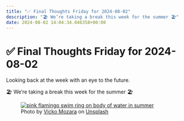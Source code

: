```yaml
---
title: "✅ Final Thoughts Friday for 2024-08-02"
description: "🏖️ We’re taking a break this week for the summer 🏖️"
date: 2024-08-02 14:04:34.046358+00:00
---
```


<!-- buttondown-editor-mode: plaintext --><h1><span style="color: rgb(0, 0, 0)">✅ </span>Final Thoughts Friday for 2024-08-02</h1><p>Looking back at the week with an eye to the future.</p><p>🏖️ We’re taking a break this week for the summer 🏖️</p><figure><a href="https://unsplash.com/@vicko?utm_source=Buttondown&amp;utm_medium=referral" target="_blank" rel="noopener noreferrer"><img src="https://images.unsplash.com/photo-1501426026826-31c667bdf23d?crop=entropy&amp;cs=tinysrgb&amp;fit=max&amp;fm=jpg&amp;ixid=M3w2Mjg2OTV8MHwxfHNlYXJjaHwxfHx2YWNhdGlvbnxlbnwwfHx8fDE3MjE3NzIzNDN8MA&amp;ixlib=rb-4.0.3&amp;q=80&amp;w=1080" alt="pink flamingo swim ring on body of water in summer" draggable="false" contenteditable="false"></a><figcaption>Photo by <a target="_blank" rel="noopener noreferrer nofollow" href="https://unsplash.com/@vicko?utm_source=Buttondown&amp;utm_medium=referral">Vicko Mozara</a> on <a target="_blank" rel="noopener noreferrer nofollow" href="https://unsplash.com/?utm_source=Buttondown&amp;utm_medium=referral">Unsplash</a></figcaption></figure>